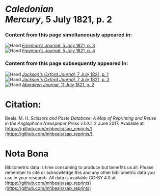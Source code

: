 # *Caledonian Mercury*, 5 July 1821, p. 2  
  
### Content from this page simeltaneously appeared in:  
![Hand](http://scissorsandpaste.net/wp-content/uploads/2017/06/smallhandpointer.png) [*Freeman's Journal*, 5 July 1821, p. 3](https://mhbeals.github.io/sap_html/Freeman's-Journal/Freeman's-Journal-5-July-1821-p-3)  
![Hand](http://scissorsandpaste.net/wp-content/uploads/2017/06/smallhandpointer.png) [*Freeman's Journal*, 5 July 1821, p. 4](https://mhbeals.github.io/sap_html/Freeman's-Journal/Freeman's-Journal-5-July-1821-p-4)  
  
### Content from this page subsequently appeared in:  
![Hand](http://scissorsandpaste.net/wp-content/uploads/2017/06/smallhandpointer.png) [*Jackson's Oxford Journal*, 7 July 1821, p. 1](https://mhbeals.github.io/sap_html/Jackson's-Oxford-Journal/Jackson's-Oxford-Journal-7-July-1821-p-1)  
![Hand](http://scissorsandpaste.net/wp-content/uploads/2017/06/smallhandpointer.png) [*Jackson's Oxford Journal*, 7 July 1821, p. 2](https://mhbeals.github.io/sap_html/Jackson's-Oxford-Journal/Jackson's-Oxford-Journal-7-July-1821-p-2)  
![Hand](http://scissorsandpaste.net/wp-content/uploads/2017/06/smallhandpointer.png) [*Aberdeen Journal*, 11 July 1821, p. 2](https://mhbeals.github.io/sap_html/Aberdeen-Journal/Aberdeen-Journal-11-July-1821-p-2)  


# Citation: 

Beals. M. H. *Scissors and Paste Database: A Map of Reprinting and Reuse in the Anglophone Newspaper Press v.1.0.1.* 2 June 2017. Available at [https://github.com/mhbeals/sap_reprints/](https://github.com/mhbeals/sap_reprints/). 

# Nota Bona

Bibliometric data is time consuming to produce but benefits us all. Please remember to cite or acknowledge this and any other bibliometric data you use in your research. All data is available CC-BY 4.0 at [https://github.com/mhbeals/sap_reprints](https://github.com/mhbeals/sap_reprints)